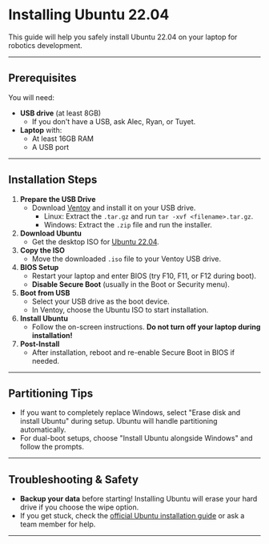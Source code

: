 # Installing Ubuntu 22.04

This guide will help you safely install Ubuntu 22.04 on your laptop for robotics development.

---

## Prerequisites

You will need:

- **USB drive** (at least 8GB)
    - If you don't have a USB, ask Alec, Ryan, or Tuyet.
- **Laptop** with:
    - At least 16GB RAM
    - A USB port

---

## Installation Steps

1. **Prepare the USB Drive**
    - Download [Ventoy](https://www.ventoy.net/en/download.html) and install it on your USB drive.
	 	- Linux: Extract the `.tar.gz` and run `tar -xvf <filename>.tar.gz`.
	 	- Windows: Extract the `.zip` file and run the installer.
2. **Download Ubuntu**
   	- Get the desktop ISO for [Ubuntu 22.04](https://releases.ubuntu.com/jammy/).
3. **Copy the ISO**
   	- Move the downloaded `.iso` file to your Ventoy USB drive.
4. **BIOS Setup**
	- Restart your laptop and enter BIOS (try F10, F11, or F12 during boot).
	- **Disable Secure Boot** (usually in the Boot or Security menu).
5. **Boot from USB**
	- Select your USB drive as the boot device.
	- In Ventoy, choose the Ubuntu ISO to start installation.
6. **Install Ubuntu**
   	- Follow the on-screen instructions. **Do not turn off your laptop during installation!**
7. **Post-Install**
   	- After installation, reboot and re-enable Secure Boot in BIOS if needed.

---

## Partitioning Tips

- If you want to completely replace Windows, select "Erase disk and install Ubuntu" during setup. Ubuntu will handle partitioning automatically.
- For dual-boot setups, choose "Install Ubuntu alongside Windows" and follow the prompts.

---

## Troubleshooting & Safety

- **Backup your data** before starting! Installing Ubuntu will erase your hard drive if you choose the wipe option.
- If you get stuck, check the [official Ubuntu installation guide](https://ubuntu.com/tutorials/install-ubuntu-desktop) or ask a team member for help.

---
